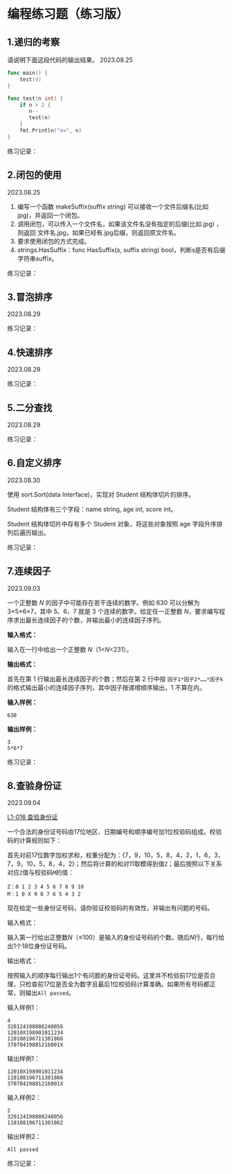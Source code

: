 # 编程练习题（练习版）

## 1.递归的考察

请说明下面这段代码的输出结果。 2023.08.25

```go
func main() {
	test(4)
}

func test(n int) {
    if n > 2 {
       n--
       test(n)
    }
    fmt.Println("n=", n)
}
```

练习记录：

> 

## 2.闭包的使用

2023.08.25

1. 编写一个函数 makeSuffix(suffix string) 可以接收一个文件后缀名(比如jpg)，并返回一个闭包。
2. 调用闭包，可以传入一个文件名，如果该文件名没有指定的后缀(比如.jpg) ，则返回 文件名.jpg，如果已经有.jpg后缀，则返回原文件名。
3. 要求使用闭包的方式完成。
4. strings.HasSuffix：func HasSuffix(s, suffix string) bool，判断s是否有后缀字符串suffix。

练习记录：

> 

## 3.冒泡排序

2023.08.29

练习记录：

> 

## 4.快速排序

2023.08.29

练习记录：

> 

## 5.二分查找

2023.08.29

练习记录：

> 

## 6.自定义排序

2023.08.30

使用 sort.Sort(data Interface)，实现对 Student 结构体切片的排序。

Student 结构体有三个字段：name string, age int, score int。

Student 结构体切片中存有多个 Student 对象，将这些对象按照 age 字段升序排列后遍历输出。

练习记录：

> 

## 7.连续因子

2023.09.03

一个正整数 *N* 的因子中可能存在若干连续的数字。例如 630 可以分解为 3×5×6×7，其中 5、6、7 就是 3 个连续的数字。给定任一正整数 *N*，要求编写程序求出最长连续因子的个数，并输出最小的连续因子序列。

**输入格式：**

输入在一行中给出一个正整数 *N*（1<*N*<231）。

**输出格式：**

首先在第 1 行输出最长连续因子的个数；然后在第 2 行中按 `因子1*因子2*……*因子k` 的格式输出最小的连续因子序列，其中因子按递增顺序输出，1 不算在内。

**输入样例：**

```in
630
```

**输出样例：**

```out
3
5*6*7
```

练习记录：

> 

## 8.查验身份证

2023.09.04

[L1-016 查验身份证](https://pintia.cn/problem-sets/994805046380707840/exam/problems/994805122985476096?type=7&page=0)

一个合法的身份证号码由17位地区、日期编号和顺序编号加1位校验码组成。校验码的计算规则如下：

首先对前17位数字加权求和，权重分配为：{7，9，10，5，8，4，2，1，6，3，7，9，10，5，8，4，2}；然后将计算的和对11取模得到值`Z`；最后按照以下关系对应`Z`值与校验码`M`的值：

```
Z：0 1 2 3 4 5 6 7 8 9 10
M：1 0 X 9 8 7 6 5 4 3 2
```

现在给定一些身份证号码，请你验证校验码的有效性，并输出有问题的号码。

输入格式：

输入第一行给出正整数*N*（≤100）是输入的身份证号码的个数。随后*N*行，每行给出1个18位身份证号码。

输出格式：

按照输入的顺序每行输出1个有问题的身份证号码。这里并不检验前17位是否合理，只检查前17位是否全为数字且最后1位校验码计算准确。如果所有号码都正常，则输出`All passed`。

输入样例1：

```in
4
320124198808240056
12010X198901011234
110108196711301866
37070419881216001X
```

输出样例1：

```out
12010X198901011234
110108196711301866
37070419881216001X
```

输入样例2：

```
2
320124198808240056
110108196711301862
```

输出样例2：

```
All passed
```

练习记录：

> 
